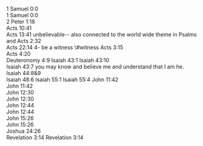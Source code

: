1 Samuel 0:0	
1 Samuel 0:0	
2 Peter 1:18	
Acts 10:41	
Acts 13:41	unbelievable-- also connected to the world wide  theme in Psalms and
Acts 2:32	
Acts 22:14	4- be a witness \\#witness
Acts 3:15	
Acts 4:20	
Deuteronomy 4:9	
Isaiah 43:1	
Isaiah 43:10	
Isaiah 43:7	you may know and believe me and understand that I am he.
Isaiah 44:8&9	
Isaiah 48:6	
Isaiah 55:1	
Isaiah 55:4	
John 11:42	
John 11:42	
John 12:30	
John 12:30	
John 12:44	
John 12:44	
John 15:26	
John 15:26	
Joshua 24:26	
Revelation 3:14	
Revelation 3:14	
